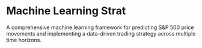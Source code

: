 # Machine Learning Strat
 A comprehensive machine learning framework for predicting S&P 500 price movements and implementing a data-driven trading strategy across multiple time horizons.
